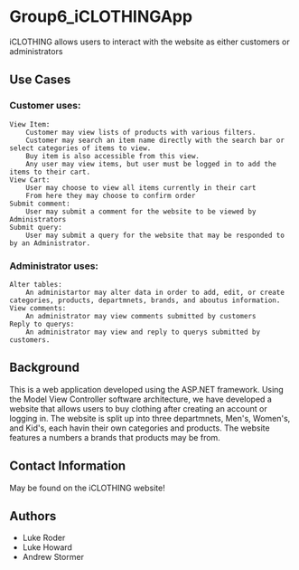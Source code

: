 # Group6_iCLOTHINGApp
iCLOTHING allows users to interact with the website as either customers or administrators

## Use Cases
### Customer uses:
	View Item:
		Customer may view lists of products with various filters.
		Customer may search an item name directly with the search bar or select categories of items to view.
		Buy item is also accessible from this view.
		Any user may view items, but user must be logged in to add the items to their cart.
	View Cart:
		User may choose to view all items currently in their cart
		From here they may choose to confirm order
	Submit comment:
		User may submit a comment for the website to be viewed by Administrators
	Submit query:
		User may submit a query for the website that may be responded to by an Administrator.

### Administrator uses:
	Alter tables:
		An administartor may alter data in order to add, edit, or create categories, products, departmnets, brands, and aboutus information.
	View comments:
		An administrator may view comments submitted by customers
	Reply to querys:
		An administrator may view and reply to querys submitted by customers.

## Background
This is a web application developed using the ASP.NET framework. Using the Model View Controller software architecture, we have developed a website that allows users to buy clothing after creating an account or logging in. The website is split up into three departmnets, Men's, Women's, and Kid's, each havin their own categories and products. The website features a numbers a brands that products may be from.

## Contact Information
May be found on the iCLOTHING website!

## Authors
 - Luke Roder
 - Luke Howard
 - Andrew Stormer

